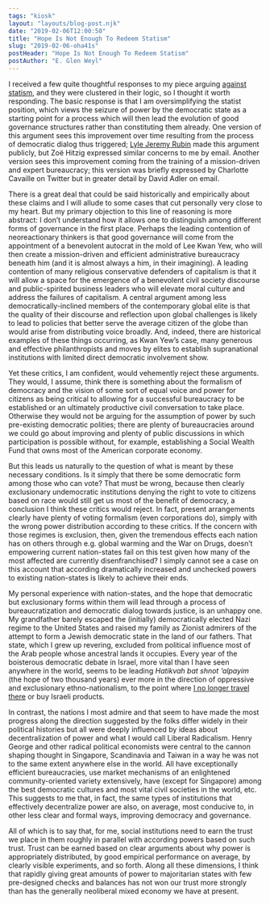 ```yaml
---
tags: "kiosk"
layout: "layouts/blog-post.njk"
date: "2019-02-06T12:00:50"
title: "Hope Is Not Enough To Redeem Statism"
slug: "2019-02-06-oha41s"
postHeader: "Hope Is Not Enough To Redeem Statism"
postAuthor: "E. Glen Weyl"
---
```


I received a few quite thoughtful responses to my piece arguing [against statism](/blog/posts/2019-01-28-5ixa34/), and they were clustered in their logic, so I thought it worth responding. The basic response is that I am oversimplifying the statist position, which views the seizure of power by the democratic state as a starting point for a process which will then lead the evolution of good governance structures rather than constituting them already. One version of this argument sees this improvement over time resulting from the process of democratic dialog thus triggered; [Lyle Jeremy Rubin](https://twitter.com/LyleJeremyRubin/status/1090286293584670722) made this argument publicly, but Zoë Hitzig expressed similar concerns to me by email. Another version sees this improvement coming from the training of a mission-driven and expert bureaucracy; this version was briefly expressed by Charlotte Cavaille on Twitter but in greater detail by David Adler on email.

There is a great deal that could be said historically and empirically about these claims and I will allude to some cases that cut personally very close to my heart. But my primary objection to this line of reasoning is more abstract: I don’t understand how it allows one to distinguish among different forms of governance in the first place. Perhaps the leading contention of neoreactionary thinkers is that good governance will come from the appointment of a benevolent autocrat in the mold of Lee Kwan Yew, who will then create a mission-driven and efficient administrative bureaucracy beneath him (and it is almost always a him, in their imagining). A leading contention of many religious conservative defenders of capitalism is that it will allow a space for the emergence of a benevolent civil society discourse and public-spirited business leaders who will elevate moral culture and address the failures of capitalism. A central argument among less democratically-inclined members of the contemporary global elite is that the quality of their discourse and reflection upon global challenges is likely to lead to policies that better serve the average citizen of the globe than would arise from distributing voice broadly. And, indeed, there are historical examples of these things occurring, as Kwan Yew’s case, many generous and effective philanthropists and moves by elites to establish supranational institutions with limited direct democratic involvement show.

Yet these critics, I am confident, would vehemently reject these arguments. They would, I assume, think there is something about the formalism of democracy and the vision of some sort of equal voice and power for citizens as being critical to allowing for a successful bureaucracy to be established or an ultimately productive civil conversation to take place. Otherwise they would not be arguing for the assumption of power by such pre-existing democratic polities; there are plenty of bureaucracies around we could go about improving and plenty of public discussions in which participation is possible without, for example, establishing a Social Wealth Fund that owns most of the American corporate economy.

But this leads us naturally to the question of what is meant by these necessary conditions. Is it simply that there be some democratic form among those who can vote? That must be wrong, because then clearly exclusionary undemocratic institutions denying the right to vote to citizens based on race would still get us most of the benefit of democracy, a conclusion I think these critics would reject. In fact, present arrangements clearly have plenty of voting formalism (even corporations do), simply with the wrong power distribution according to these critics. If the concern with those regimes is exclusion, then, given the tremendous effects each nation has on others through e.g. global warming and the War on Drugs, doesn’t empowering current nation-states fail on this test given how many of the most affected are currently disenfranchised? I simply cannot see a case on this account that according dramatically increased and unchecked powers to existing nation-states is likely to achieve their ends.

My personal experience with nation-states, and the hope that democratic but exclusionary forms within them will lead through a process of bureaucratization and democratic dialog towards justice, is an unhappy one. My grandfather barely escaped the (initially) democratically elected Nazi regime to the United States and raised my family as Zionist admirers of the attempt to form a Jewish democratic state in the land of our fathers. That state, which I grew up revering, excluded from political influence most of the Arab people whose ancestral lands it occupies. Every year of the boisterous democratic debate in Israel, more vital than I have seen anywhere in the world, seems to be leading _Hatikvah bat shnot ‘alpayim_ (the hope of two thousand years) ever more in the direction of oppressive and exclusionary ethno-nationalism, to the point where [I no longer travel there](https://www.washingtonpost.com/opinions/a-zionist-case-for-boycotting-israel/2015/10/23/ac4dab80-735c-11e5-9cbb-790369643cf9_story.html?utm_term=.72e9bdb4a70b) or buy Israeli products.

In contrast, the nations I most admire and that seem to have made the most progress along the direction suggested by the folks differ widely in their political histories but all were deeply influenced by ideas about decentralization of power and what I would call Liberal Radicalism. Henry George and other radical political economists were central to the cannon shaping thought in Singapore, Scandinavia and Taiwan in a way he was not to the same extent anywhere else in the world. All have exceptionally efficient bureaucracies, use market mechanisms of an enlightened community-oriented variety extensively, have (except for Singapore) among the best democratic cultures and most vital civil societies in the world, etc. This suggests to me that, in fact, the same types of institutions that effectively decentralize power are also, on average, most conducive to, in other less clear and formal ways, improving democracy and governance.

All of which is to say that, for me, social institutions need to earn the trust we place in them roughly in parallel with according powers based on such trust. Trust can be earned based on clear arguments about why power is appropriately distributed, by good empirical performance on average, by clearly visible experiments, and so forth. Along all these dimensions, I think that rapidly giving great amounts of power to majoritarian states with few pre-designed checks and balances has not won our trust more strongly than has the generally neoliberal mixed economy we have at present.

